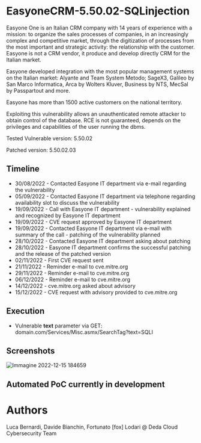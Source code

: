 # EasyoneCRM-5.50.02-SQLinjection
Easyone One is an Italian CRM company with 14 years of experience with a mission: to organize the sales processes of companies, in an increasingly complex and competitive market, through the digitization of processes from the most important and strategic activity: the relationship with the customer.
Easyone is not a CRM vendor, it produce and develop directly CRM for the Italian market.

Easyone developed integration with the most popular management systems on the Italian market: Alyante and Team System Metodo; SageX3, Galileo by San Marco Informatica, Arca by Wolters Kluver, Business by NTS, MecSal by Passpartout and more.

Easyone has more than 1500 active customers on the national territory.

Exploiting this vulnerability allows an unauthenticated remote attacker to obtain control of the database. RCE is not guaranteed, depends on the privileges and capabilities of the user running the dbms. 

Tested Vulnerable version: 5.50.02

Patched version: 5.50.02.03

## Timeline
- 30/08/2022 - Contacted Easyone IT department via e-mail regarding the vulnerability
- 05/09/2022 - Contacted Easyone IT department via telephone regarding availability slot to discuss the vulnerability
- 19/09/2022 - Call with Easyone IT department - vulnerability explained and recognized by Easyone IT department
- 19/09/2022 - CVE request approved by Easyone IT department
- 19/09/2022 - Contacted Easyone IT department via e-mail with summary of the call - patching of the vulnerability planned 
- 28/10/2022 - Contacted Easyone IT department asking about patching 
- 28/10/2022 - Easyone IT department confirms the successful patching and the release of the patched version
- 02/11/2022 - First CVE request sent  
- 21/11/2022 - Reminder e-mail to cve.mitre.org
- 29/11/2022 - Reminder e-mail to cve.mitre.org
- 06/12/2022 - Reminder e-mail to cve.mitre.org
- 14/12/2022 - cve.mitre.org asked about advisory
- 15/12/2022 - CVE request with advisory provided to cve.mitre.org 


## Execution
- Vulnerable **text** parameter via GET: domain.com/Services/Misc.asmx/SearchTag?text=SQLI 

## Screenshots
![Immagine 2022-12-15 184659](https://user-images.githubusercontent.com/119488062/207931523-f5db2479-9bc2-429a-ab24-96ea6ee33919.png)

## Automated PoC currently in development

# Authors
Luca Bernardi, Davide Bianchin, Fortunato [fox] Lodari @ Deda Cloud Cybersecurity Team
